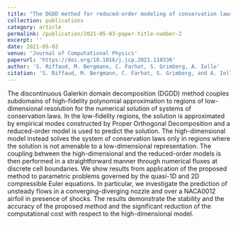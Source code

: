 ```yaml
---
title: "The DGDD method for reduced-order modeling of conservation laws"
collection: publications
category: article
permalink: /publication/2021-05-03-paper-title-number-2
excerpt: ''
date: 2021-05-03
venue: 'Journal of Computational Physics'
paperurl: 'https://doi.org/10.1016/j.jcp.2021.110336'
author: 'S. Riffaud, M. Bergmann, C. Farhat, S. Grimberg, A. Iollo'
citation: 'S. Riffaud, M. Bergmann, C. Farhat, S. Grimberg, and A. Iollo. The DGDD method for the reduced-order modeling of conservation laws. <i>Journal of Computational Physics</i>, 437:110336. 2021.'
---
```

The discontinuous Galerkin domain decomposition (DGDD) method couples subdomains of high-fidelity polynomial approximation to regions of low-dimensional resolution for the numerical solution of systems of conservation laws. In the low-fidelity regions, the solution is approximated by empirical modes constructed by Proper Orthogonal Decomposition and a reduced-order model is used to predict the solution. The high-dimensional model instead solves the system of conservation laws only in regions where the solution is not amenable to a low-dimensional representation. The coupling between the high-dimensional and the reduced-order models is then performed in a straightforward manner through numerical fluxes at discrete cell boundaries. We show results from application of the proposed method to parametric problems governed by the quasi-1D and 2D compressible Euler equations. In particular, we investigate the prediction of unsteady flows in a converging-diverging nozzle and over a NACA0012 airfoil in presence of shocks. The results demonstrate the stability and the accuracy of the proposed method and the significant reduction of the computational cost with respect to the high-dimensional model.
